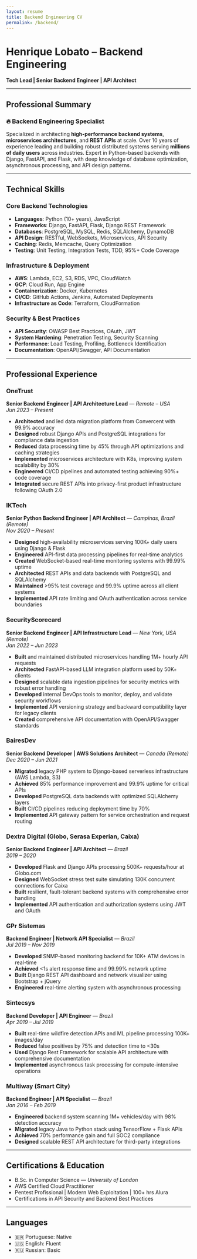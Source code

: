 ```yaml
---
layout: resume
title: Backend Engineering CV
permalink: /backend/
---
```


# Henrique Lobato – Backend Engineering

**Tech Lead | Senior Backend Engineer | API Architect**

---

## Professional Summary

### 🔥 Backend Engineering Specialist

Specialized in architecting **high-performance backend systems**, **microservices architectures**, and **REST APIs** at scale. Over 10 years of experience leading and building robust distributed systems serving **millions of daily users** across industries. Expert in Python-based backends with Django, FastAPI, and Flask, with deep knowledge of database optimization, asynchronous processing, and API design patterns.

---

## Technical Skills

### Core Backend Technologies
- **Languages**: Python (10+ years), JavaScript
- **Frameworks**: Django, FastAPI, Flask, Django REST Framework
- **Databases**: PostgreSQL, MySQL, Redis, SQLAlchemy, DynamoDB
- **API Design**: RESTful, WebSockets, Microservices, API Security
- **Caching**: Redis, Memcache, Query Optimization
- **Testing**: Unit Testing, Integration Tests, TDD, 95%+ Code Coverage

### Infrastructure & Deployment
- **AWS**: Lambda, EC2, S3, RDS, VPC, CloudWatch 
- **GCP**: Cloud Run, App Engine
- **Containerization**: Docker, Kubernetes
- **CI/CD**: GitHub Actions, Jenkins, Automated Deployments
- **Infrastructure as Code**: Terraform, CloudFormation

### Security & Best Practices
- **API Security**: OWASP Best Practices, OAuth, JWT
- **System Hardening**: Penetration Testing, Security Scanning
- **Performance**: Load Testing, Profiling, Bottleneck Identification
- **Documentation**: OpenAPI/Swagger, API Documentation

---

## Professional Experience

### OneTrust
**Senior Backend Engineer | API Architecture Lead** — *Remote – USA*  
*Jun 2023 – Present*

- **Architected** and led data migration platform from Convercent with 99.9% accuracy
- **Designed** robust Django APIs and PostgreSQL integrations for compliance data ingestion
- **Reduced** data processing time by 45% through API optimizations and caching strategies
- **Implemented** microservices architecture with K8s, improving system scalability by 30%
- **Engineered** CI/CD pipelines and automated testing achieving 90%+ code coverage
- **Integrated** secure REST APIs into privacy-first product infrastructure following OAuth 2.0

### IKTech
**Senior Python Backend Engineer | API Architect** — *Campinas, Brazil (Remote)*  
*Nov 2020 – Present*

- **Designed** high-availability microservices serving 100K+ daily users using Django & Flask
- **Engineered** API-first data processing pipelines for real-time analytics
- **Created** WebSocket-based real-time monitoring systems with 99.99% uptime
- **Architected** REST APIs and data backends with PostgreSQL and SQLAlchemy
- **Maintained** >95% test coverage and 99.9% uptime across all client systems
- **Implemented** API rate limiting and OAuth authentication across service boundaries

### SecurityScorecard
**Senior Backend Engineer | API Infrastructure Lead** — *New York, USA (Remote)*  
*Jan 2022 – Jun 2023*

- **Built** and maintained distributed microservices handling 1M+ hourly API requests
- **Architected** FastAPI-based LLM integration platform used by 50K+ clients
- **Designed** scalable data ingestion pipelines for security metrics with robust error handling
- **Developed** internal DevOps tools to monitor, deploy, and validate security workflows
- **Implemented** API versioning strategy and backward compatibility layer for legacy clients
- **Created** comprehensive API documentation with OpenAPI/Swagger standards

### BairesDev
**Senior Backend Developer | AWS Solutions Architect** — *Canada (Remote)*  
*Dec 2020 – Jun 2021*

- **Migrated** legacy PHP system to Django-based serverless infrastructure (AWS Lambda, S3)
- **Achieved** 85% performance improvement and 99.9% uptime for critical APIs
- **Developed** PostgreSQL data backends with optimized SQLAlchemy layers
- **Built** CI/CD pipelines reducing deployment time by 70%
- **Implemented** API gateway pattern for service orchestration and request routing

### Dextra Digital (Globo, Serasa Experian, Caixa)
**Senior Backend Engineer | API Architect** — *Brazil*  
*2019 – 2020*

- **Developed** Flask and Django APIs processing 500K+ requests/hour at Globo.com
- **Designed** WebSocket stress test suite simulating 130K concurrent connections for Caixa
- **Built** resilient, fault-tolerant backend systems with comprehensive error handling
- **Implemented** API authentication and authorization systems using JWT and OAuth

### GPr Sistemas
**Backend Engineer | Network API Specialist** — *Brazil*  
*Jul 2019 – Nov 2019*

- **Developed** SNMP-based monitoring backend for 10K+ ATM devices in real-time
- **Achieved** <1s alert response time and 99.99% network uptime
- **Built** Django REST API dashboard and network visualizer using Bootstrap + jQuery
- **Engineered** real-time alerting system with asynchronous processing

### Sintecsys
**Backend Developer | API Engineer** — *Brazil*  
*Apr 2019 – Jul 2019*

- **Built** real-time wildfire detection APIs and ML pipeline processing 100K+ images/day
- **Reduced** false positives by 75% and detection time to <30s
- **Used** Django Rest Framework for scalable API architecture with comprehensive documentation
- **Implemented** asynchronous task processing for compute-intensive operations

### Multiway (Smart City)
**Backend Engineer | API Specialist** — *Brazil*  
*Jan 2016 – Feb 2019*

- **Engineered** backend system scanning 1M+ vehicles/day with 98% detection accuracy
- **Migrated** legacy Java to Python stack using TensorFlow + Flask APIs
- **Achieved** 70% performance gain and full SOC2 compliance
- **Designed** scalable REST API architecture for third-party integrations

---

## Certifications & Education

- B.Sc. in Computer Science — *University of London*  
- AWS Certified Cloud Practitioner  
- Pentest Profissional | Modern Web Exploitation | 100+ hrs Alura  
- Certifications in API Security and Backend Best Practices

---

## Languages

- 🇧🇷 Portuguese: Native  
- 🇺🇸 English: Fluent  
- 🇷🇺 Russian: Basic
